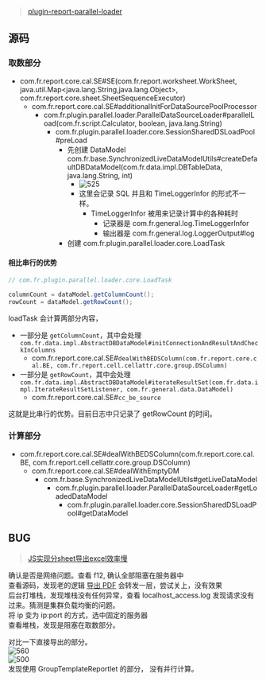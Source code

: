 
> [plugin-report-parallel-loader](https://code.fineres.com/users/harrison/repos/plugin-report-parallel-loader/browse?at=refs%2Fheads%2Frelease%2F11.0)

## 源码

### 取数部分

- com.fr.report.core.cal.SE#SE(com.fr.report.worksheet.WorkSheet, java.util.Map<java.lang.String,java.lang.Object>, com.fr.report.core.sheet.SheetSequenceExecutor)
	- com.fr.report.core.cal.SE#additionalInitForDataSourcePoolProcessor
		- com.fr.plugin.parallel.loader.ParallelDataSourceLoader#parallelLoad(com.fr.script.Calculator, boolean, java.lang.String)
			- com.fr.plugin.parallel.loader.core.SessionSharedDSLoadPool#preLoad
				- 先创建 DataModel com.fr.base.SynchronizedLiveDataModelUtils#createDefaultDBDataModel(com.fr.data.impl.DBTableData, java.lang.String, int)
					- ![525](../../../Attachments/bafe02bc6814ff52fc3620ad7c1c2c54_MD5.png)
					- 这里会记录 SQL 并且和 TimeLoggerInfor 的形式不一样。
						- TimeLoggerInfor 被用来记录计算中的各种耗时
							- 记录器是 com.fr.general.log.TimeLoggerInfor
							- 输出器是 com.fr.general.log.LoggerOutput#log
				- 创建 com.fr.plugin.parallel.loader.core.LoadTask

#### 相比串行的优势

```java
// com.fr.plugin.parallel.loader.core.LoadTask

columnCount = dataModel.getColumnCount();
rowCount = dataModel.getRowCount();
```

loadTask 会计算两部分内容，

- 一部分是 `getColumnCount`，其中会处理 `com.fr.data.impl.AbstractDBDataModel#initConnectionAndResultAndCheckInColumns`
	- com.fr.report.core.cal.SE#`dealWithBEDSColumn(com.fr.report.core.cal.BE, com.fr.report.cell.cellattr.core.group.DSColumn) ` 
- 一部分是 `getRowCount`，其中会处理 `com.fr.data.impl.AbstractDBDataModel#iterateResultSet(com.fr.data.impl.IterateResultSetListener, com.fr.general.data.DataModel)`
	- com.fr.report.core.cal.SE#` cc_be_source `

这就是比串行的优势。目前日志中只记录了 getRowCount 的时间。

### 计算部分

- com.fr.report.core.cal.SE#dealWithBEDSColumn(com.fr.report.core.cal.BE, com.fr.report.cell.cellattr.core.group.DSColumn)
	- com.fr.report.core.cal.SE#dealWithEmptyDM
		- com.fr.base.SynchronizedLiveDataModelUtils#getLiveDataModel
			- com.fr.plugin.parallel.loader.ParallelDataSourceLoader#getLoadedDataModel
				- com.fr.plugin.parallel.loader.core.SessionSharedDSLoadPool#getDataModel

## BUG

> [JS实现分sheet导出excel效率慢](https://work.fineres.com/browse/REPORT-97762)

确认是否是网络问题。查看 f12, 确认全部阻塞在服务器中  
查看源码，发现老的逻辑 [导出 PDF](导出%20PDF.md#根据参数分%20Sheet) 会转发一层，尝试关上，没有效果  
后台打堆栈，发现堆栈没有任何异常，查看 localhost_access.log 发现请求没有过来。猜测是集群负载均衡的问题。  
	将 ip 变为 ip:port 的方式，选中固定的服务器  
查看堆栈，发现是阻塞在取数部分。

对比一下直接导出的部分。  
	 ![560](../../../Attachments/86eb9b9cf50e0a659e2299cf06efae44_MD5.png)  
	 ![500](../../../Attachments/f66137de68c1be83c18668c23b2bac34_MD5.png)  
发现使用 GroupTemplateReportlet 的部分， 没有并行计算。
